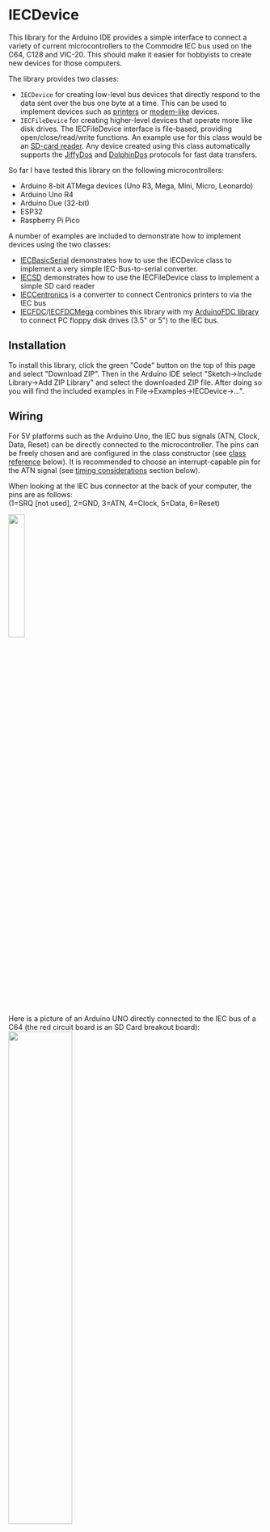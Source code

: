# IECDevice

This library for the Arduino IDE provides a simple interface to connect a variety of current 
microcontrollers to the Commodre IEC bus used on the C64, C128 and VIC-20. This should
make it easier for hobbyists to create new devices for those computers.

The library provides two classes:
  - ```IECDevice``` for creating low-level bus devices that directly respond to the data 
    sent over the bus one byte at a time. This can be used to implement devices such as
    [printers](examples/IECCentronics) or [modem-like](examples/IECBasicSerial) devices.
  - ```IECFileDevice``` for creating higher-level devices that operate more like disk
    drives. The IECFileDevice interface is file-based, providing open/close/read/write functions.
    An example use for this class would be an [SD-card reader](examples/IECSD).
    Any device created using this class automatically supports the [JiffyDos](#jiffydos-support)
    and [DolphinDos](#dolphindos-support) protocols for fast data transfers.

So far I have tested this library on the following microcontrollers:
  -  Arduino 8-bit ATMega devices (Uno R3, Mega, Mini, Micro, Leonardo)
  -  Arduino Uno R4
  -  Arduino Due (32-bit)
  -  ESP32
  -  Raspberry Pi Pico

A number of examples are included to demonstrate how to implement devices using the two classes:
  - [IECBasicSerial](examples/IECBasicSerial) demonstrates how to use the IECDevice class to implement a very simple IEC-Bus-to-serial converter.
  - [IECSD](examples/IECSD) demonstrates how to use the IECFileDevice class to implement a simple SD card reader
  - [IECCentronics](examples/IECCentronics) is a converter to connect Centronics printers to via the IEC bus
  - [IECFDC](examples/IECFDC)/[IECFDCMega](examples/IECFDCMega) combines this library with my [ArduinoFDC  library](https://github.com/dhansel/ArduinoFDC) to connect PC floppy disk drives (3.5" or 5") to the IEC bus.

## Installation

To install this library, click the green "Code" button on the top of this page and select "Download ZIP".
Then in the Arduino IDE select "Sketch->Include Library->Add ZIP Library" and select the downloaded ZIP file.
After doing so you will find the included examples in File->Examples->IECDevice->...".

## Wiring

For 5V platforms such as the Arduino Uno, the IEC bus signals (ATN, Clock, Data, Reset) can be directly 
connected to the microcontroller. The pins can be freely chosen and are configured in the class 
constructor (see [class reference](#iecdevice-class-reference) below). It is recommended to choose an interrupt-capable pin for the ATN 
signal (see [timing considerations](#timing-considerations) section below). 

When looking at the IEC bus connector at the back of your computer, the pins are as follows:<br>
(1=SRQ [not used], 2=GND, 3=ATN, 4=Clock, 5=Data, 6=Reset)

<img src="IECBusPins.jpg" width="25%" align="center">

Here is a picture of an Arduino UNO directly connected to the IEC bus of a C64 (the red circuit
board is an SD Card breakout board):
<img src="hardware/pictures/UnoSD.jpg" width="50%" align="center">
  
For 3.3V platforms (Raspberry Pi Pico, ESP32, Arduino Due) a level shifter is required to isolate the
microcontroller from the 5V signals on the IEC bus. I am using this [SparkFun level converter](https://www.sparkfun.com/products/12009) 
but other models should do just fine as the IEC bus is not particularly fast. Connect the IEC bus signals
and 5V supply to the "High Voltage" side and microcontroller pins and 3.3V supply to the "Low Voltage" side.


## Implementing a simple low-level device

Implementing a basic device using the IECDevice class requires two steps:
  1. Derive a new class from the IECDevice class and implement the device's behavior in the new class
  2. Call the IECDevice::begin() and IECDevice::task() functions within your main sketch functions.

This section describes those steps based on the [IECBasicSerial](examples/IECBasicSerial/IECBasicSerial.ino) 
example, a simple device that connects a serial (RS232) port to the IEC bus.

First we define a new class, derived from the IECDevice class. 

```
#include <IECDevice.h>

class IECBasicSerial : public IECDevice
{
 public:
  IECBasicSerial();

  virtual int8_t canRead(byte devnum);
  virtual byte   read(byte devnum);

  virtual int8_t canWrite(byte devnum);
  virtual void   write(byte devnum, byte data, bool eoi);
};
```

We implement the device functions by overriding the canRead/read/canWrite/write functions.
See the [IECDevice Class Reference](#iecdevice-class-reference) section below for a detailed description of these functions:

```
IECBasicSerial::IECBasicSerial() : IECDevice(3, 4, 5)
{}
```
The class constructor must call the IECDevice() constructor which defines the microcontroller 
pins (ATN=3, Clock=4, Data=5) to which the IEC bus signals are connected.

```
int8_t IECBasicSerial::canRead(byte devnum) {
  byte n = Serial.available();
  return n>1 ? 2 : n;
}
```
The canRead(devnum) function is called whenever data is requested from the device. For this device
we return 0 if we have nothing to send. This will cause a timeout error condition on the bus
(there is no provision in the IEC bus protocol for the computer to ask a device whether it
has data to send at all). On the computer side this will set bit 1 of the status word (i.e.
the ST variable in BASIC). If we returned -1 then canRead() would be called repeatedly, 
blocking the bus until we have something to send. That would prevent us from receiving incoming 
data on the bus.

```
byte IECBasicSerial::read(byte devnum) { 
  return Serial.read();
}
```
The read() function will **only** be called if the previous call to canRead() returned a value greater than 0.
Since canRead() returned non-zero we know that serial data is availabe so we can just return the
result of Serial.read()

```
int8_t IECBasicSerial::canWrite(byte devnum) {
  return Serial.availableForWrite()>0 ? 1 : -1;
}
```
The canWrite() function will be called whenever the computer wants to send data to the device.
We return -1 if the serial port can not accept data (the serial transmit buffer is full).
This will cause canWrite() to be called again until we are ready and return 1. 
Alternatively we could just wait within this function until we are ready.

```
void IECBasicSerial::write(byte devnum, byte data, bool eoi) { 
  Serial.write(data);
}
```
The write() function will **only** be called if the previous call to canWrite() returned 1. 
So at this point we know already that the serial port can accept data and just pass it on.

To implement our device class in a sketch we must instantiate the class and call the "begin()" and "task()"
functions:

```
IECBasicSerial iecSerial;

void setup()
{
  Serial.begin(115200);
  iecSerial.begin(6);
}

void loop()
{
  iecSerial.task();
}
```

begin() must be called once to set the device number and initialize the IECDevice object and task()
must be called repeatedly as it handles the bus communication and calls our canRead/read/canWrite/write
functions when necessary.  See the [IECDevice Class Reference](#iecdevice-class-reference) section for a detailed
description of these functions.

To interact with this device in BASIC, use the following program:
```
10 OPEN 1,4
20 GET#1,A$:IF (ST AND 2)=0 THEN PRINT A$;
30 GET A$:IF A$<>"" THEN PRINT#1, A$;
40 GOTO 20
```
Any characters typed on the computer's keyboard will be sent out on the microcontroller's serial
connection (at 115200 baud) and incoming serial data will be shown on the computer's screen.

## Implementing a simple file-based device

Implementing a file-based device using the IECFileDevice class requires two steps:
  1. Derive a new class from the IECFileDevice class and implement the device's behavior in the new class
  2. Call the IECFileDevice::begin() and IECFileDevice::task() functions within your main sketch functions.

This section describes those steps by creating a very simple device to read/write SD cards.
Note that this device will be limited in its functionality, it allows loading and saving programs
on the SD card but no other functionality (directory listing, status channel, deleting files etc..).
The purpose of this section is to demonstrate basic bus communication for file-based devices using the
IECFileDevice class. A more feature-complete implementation of a SD card reader is provided in
the [IECSD example](examples/IECSD). 

Note that any device derived from the IECFileDevice class automatically supports the [JiffyDos](#jiffydos-support) protocol.

First, a new class is defined and derived from the IECFileDevice class. 

```
#include <IECFileDevice.h>
#include <SdFat.h>

class IECBasicSD : public IECFileDevice
{
 public: 
  IECBasicSD();

 protected:
  virtual void open(byte devnum, byte channel, const char *name);
  virtual byte read(byte devnum, byte channel, byte *buffer, byte bufferSize);
  virtual bool write(byte devnum, byte channel, byte data);
  virtual void close(byte devnum, byte channel);

 private:
  SdFat  m_sd;
  SdFile m_file;
};
```

We implement the device functions by overriding the open/read/write/close functions.
See the [IECFileDevice Class Reference](#iecfiledevice-class-reference) section below for a detailed description of these functions:

```
IECBasicSD::IECBasicSD() : IECFileDevice(3, 4, 5)
{
  m_sd.begin(8, SD_SCK_MHZ(1));
}
```

The class constructor must call the IECFileDevice() constructor which defines the pins (ATN=3, Clock=4, Data=5)
to which the IEC bus signals are connected. We also initialize the SD card interface in the constructor.

```
void IECBasicSD::open(byte devnum, byte channel, const char *name)
{
  m_file.open(name, channel==0 ? O_RDONLY : (O_WRONLY | O_CREAT));
}
```

The "open()" function is called whenever the bus controller (computer) issues an OPEN command.
Note that this function does not return a value to signify success or failure to open the
file. The IEC bus protocol does not provide a method to transmit this information directly.
For more information on this see the description of the open() function in 
[IECFileDevice Class Reference](#iecfiledevice-class-reference) section below.

```
byte IECBasicSD::read(byte devnum, byte channel, byte *buffer, byte bufferSize)
{
  return m_file.isOpen() ? m_file.read(buffer, bufferSize) : 0;
}
```

This function must fill the given buffer with up to bufferSize bytes of data from
the file that was previously opened for the given channel number. It must return the number of bytes 
written to the buffer. Returning 0 signals that no more data is left to read. 
Returning 0 on the first call after "open()" signals that there was an
error opening the file.

```
bool IECBasicSD::write(byte devnum, byte channel, byte data)
{
  return m_file.isOpen() && m_file.write(&data, 1)==1;
}
```

This function must write the given data byte to the file that was previously opened 
for the gven channel number and return "true" for success or "false" for failure.
Returning false on the first call after "open()" signals that there was an
error opening the file.

```
void IECBasicSD::close(byte devnum, byte channel)
{
  m_file.close(); 
}
```

This function is called when the bus controller (computer) sends a CLOSE command.
It should close the data file previously opened for the given channel. 

To implement our device class in a sketch we must instantiate the class and call the "begin()" and "task()"
functions:

```
IECBasicSD iecSD;

void setup()
{
  iecSD.begin(9);
}

void loop()
{
  iecSD.task();
}
```

begin() must be called once to set the device number and initialize the IECFileDevice object and task()
must be called repeatedly as it handles the bus communication and calls our canRead/read/canWrite/write
functions when necessary.  See the [IECFileDevice Class Reference](#iecfiledevice-class-reference) 
section for a detailed description of these functions.

## IECDevice class reference

The IECDevice class has the following functions that may/must be called from your code:

- ```IECDevice(byte pinATN, byte pinCLK, byte pinDATA, byte pinRESET = 0xFF, byte pinCTRL = 0xFF)```  
  The IECDevice constructor defines the pins to which the IEC bus signals care connected and must be called from
  the constructor of your derived class. The pinRESET parameter is optional. 
  If not given, the device will simply not respond to a bus reset. The pinCTRL parameter (also optional) is helpful
  for applications where the microcontroller may not be able to respond quickly enough to ATN requests 
  (see [Timing considerations](#timing-considerations) section below).

- ```void begin(byte devnum)```  
  This function must be called once at startup before the first call to "task", devnum
  is the IEC bus device number that the device should react to. begin() may be called
  again later to switch to a different device number.

- ```void addDeviceNumber(byte devnum)```  
  The call to "begin" already defines the device number for your device. If the device should
  answer to multiple different device numbers, call "addDeviceNumber" to add more numbers.
  The "devnum" argument passed to the communication functions below (canRead/read/canWrite/write)
  will indicate the device number that was addressed.
  
  **NOTE:** You must increase the ```#define MAX_DEVICES``` in file IECDevice.h if you want to call
  this function. By default, MAX_DEVICES is set to 1 in order to save memory on smaller platforms.
  Calling addDeviceNumber() will have no effect if MAX_DEVICES is set to 1.

- ```void task()```
  This function must be called periodically to handle IEC bus communication
  if the ATN signal is NOT connected to an interrupt-capable pin on your microcontroller
  then task() must be called at least once every millisecond. Otherwise you may get "Device not present"
  errors when trying to communicate with your device. If ATN is on an interrupt-capable
  pin less frequent calls are ok but bus communication will be slower if called less frequently.

- ```void enableJiffyDosSupport(bool enable)```  
  This function must be called **if** your device should support the JiffyDos protocol.
  In most cases devices with JiffyDos support should be derived from the IECFileDevice class
  which handles JiffyDos support internally and you do not have to call enableJiffyDosSupport().
  For more information see the [JiffyDos support](jiffydos-support) section below.
  You can also use this function to disable JiffyDos support after it has been enabled.

- ```void enableDolphinDosSupport(bool enable)```  
  This function must be called **if** your device should support the DolphinDos parallel protocol.
  In most cases devices with DolphinDos support should be derived from the IECFileDevice class
  which handles DolphinDos support internally and you do not have to call enableDolphinDosSupport().
  For more information see the [DolphinDos support](#dolphindos-support) section below.
  You can also use this function to disable DolphinDos support after it has been enabled.

- ```void setBuffer(byte *buffer, byte bufferSize);```
  This function shold be called **before** calling enableJiffyDosSupport() or enableDolphinDosSupport()
  to set the required data buffer for data block transmissions. The IECFileDevice class calls this
  function, so if your device class is derived from IECFileDevice you do not need to call setBuffer().
  If not called, a default buffer of size 1 will be used which is very inefficient (but saves memory).
  A good buffer size is 128.

- ```void setDolphinDosPins(...)```
  This function can be called **before** calling enableDolphinDosSupport to specify the pins to be used
  for the DolphinDos parallel cable. See the [DolphinDos support](#dolphindos-support) section below 
  for more information.

The following functions can be overloaded in the derived device class to implement the device functions.
None of these function are *required*. For example, if your device only receives data then only the
canWrite() and write() functions need to be overloaded.

The devnum argument passed to these functions indicates the device number that the host has addressed.
Usually this is the device number passed into the "begin()" call (see above). However if more device
numbers were added via the "addDeviceNumber" function then devnum may show any of those numbers.
  
- ```int8_t canRead(byte devnum)```  
  This function will be called whenever the device is asked to send data
  to the bus controller (i.e. the computer). It should return one of four values: -1, 0, 1 or 2.  
  Returning -1 signals that we do not know yet whether there is more data to send.
  The canRead() function will be called again later and until then the bus will remain blocked.
  Alternatively, the canRead() function may wait on its own until an answer is known.  
  Returning 0 signals that there is no data to read.  
  Returning 1 signals that there is **exactly** one byte of data left to read.  
  Returning 2 signals that there are two or more bytes of data left to read.
- ```byte read(byte devnum)```  
  This function is called **only** if the previous call to canRead() returned a value greater than 0.
  read() must return the next data byte.
- ```int8_t canWrite(byte devnum)```  
  This function will be called whenever the bus controller (computer) sends data
  to your device. It should return one of three values: -1, 0 or 1.   
  Returning -1 signals that we do not know yet whether we can accept more data.
  The canWrite() function will be called again later and until then the bus will remain blocked.
  Alternatively, the canWrite() function may wait on its own until an answer is known.  
  Returning 0 signals that we are not able to accept more data.  
  Returning 1 signals that we can accept data.  
  canWrite() should **only** return 1 if the device is ready to receive and process the data immediately.
- ```void write(byte devnum, byte data, bool eoi)``` 
  This function is called **only** if the previous call to canWrite() returned 1. The data argument
  is the data byte received on the bus. Note that the write() function must process the data and return 
  immediately (within 1 millisecond), otherwise bus timing errors may occur. 
  The eoi argument will be "true" if the host indicated that this is the last byte of a trasmission.
- ```void listen(byte devnum, byte secondary)```  
  Called when the bus controller (computer) issues a LISTEN command, i.e. is about to send data to the device.
  This function must return immediately (within 1 millisecond), otherwise bus timing errors may occur. 
- ```void unlisten(byte devnum)```  
  Called when the bus controller (computer) issues an UNLISTEN command, i.e. is done sending data.
- ```void talk(byte devnum, byte secondary) ```  
  Called when the bus controller (computer) issues a TALK command, i.e. is requesting data from the device.
  This function must return immediately (within 1 millisecond), otherwise bus timing errors may occur. 
- ```void untalk(byte devnum)```  
  Called when the bus controller (computer) issues an UNTALK command, i.e. is done receiving data from the device.
- ```void reset()```  
  Called when a high->low edge is detected on the the IEC bus RESET signal line (only if pinRESET was given in the constructor).

The following functions should be overloaded if the JiffyDos protocol should be supported.
In most cases devices with JiffyDos support should be derived from the IECFileDevice class
which handles JiffyDos support internally and you do not have to implement these functions.
For more information see the [JiffyDos support](jiffydos-support) section below.

- ```byte peek(byte devnum)```  
  Called when the device is sending data using JiffyDos byte-by-byte protocol.  
  peek() will only be called if the last call to canRead() returned >0.  
  peek() should return the next character that will be read with read().  
  peek() is allowed to take an indefinite amount of time.  
- ```byte read(byte devnum, byte *buffer, byte bufferSize)```  
  This function is only called when the device is sending data using the JiffyDos or DolphinDos block transfer (LOAD protocol).
  read() should fill the buffer with as much data as possible (up to bufferSize).
  read() must return the number of bytes put into the buffer
  If read() is **not** overloaded, JiffyDos and DolphinDos load performance will be several times slower than otherwise.
  read() is allowed to take an indefinite amount of time.  

The following functions should be overloaded if the DolphinDos parallel protocol should be supported.
In most cases devices with DolphinDos support should be derived from the IECFileDevice class
which handles DolphinDos support internally and you do not have to implement these functions.
For more information see the [DolphinDos support](#dolphindos-support) section below.

- ```byte write(byte devnr, byte *buffer, byte bufferSize, bool eoi)```
  This function is only called when the device is receiving data using the DolphinDos block transfer (SAVE protocol).
  write() should process all the data in the buffer and return the number of bytes processed.
  Returning a number lower than bufferSize signals an error condition.
  The "eoi" parameter will be "true" if sender signaled that this is the final part of the transmission
  If write() is **not** overloaded, DolphinDos save performance will be several times slower than otherwise.
  write() is allowed to take an indefinite amount of time.
- ```byte read(byte devnum, byte *buffer, byte bufferSize)```  
  This function is only called when the device is sending data using the JiffyDos or DolphinDos block transfer (LOAD protocol).
  read() should fill the buffer with as much data as possible (up to bufferSize).
  read() must return the number of bytes put into the buffer
  If read() is **not** overloaded, JiffyDos and DolphinDos load performance will be several times slower than otherwise.
  read() is allowed to take an indefinite amount of time.  
- ```void enableDolphinBurstMode(bool enable)```, ```void dolphinBurstReceiveRequest()```, ```void dolphinBurstTransmitRequest()```
  In DolphinDos, the burst (fast) transfer mode is controlled by commands sent via the command
  channel (channel 15). During a LOAD/SAVE operation, the host will send "XQ"/"XZ" on the command channel
  which then should cause the device to confirm the burst transmission. Since the low-level IECDevice
  class itself does not handle the command channel, it provides functions for a higher-level class
  to signal the burst request: Call dolphinBurstTransmitRequest() if "XQ" is received on the command channel.
  Call dolphinBurstReceiveRequest() if "XZ" is received on the command channel. You can also call 
  enableDolphinBurstMode() to enable/disable support of burst transfers ("XF+"/"XF-" DolphinDos command).


## IECFileDevice class reference

The IECFileDevice class has the following functions that may/must be called from your code:

- ```IECFile  Device(byte pinATN, byte pinCLK, byte pinDATA, byte pinRESET = 0xFF, byte pinCTRL = 0xFF)```  
  The IECDevice constructor defines the pins to which the IEC bus signals care connected and must be called from
  the constructor of your derived class. The pinRESET parameter is optional. 
  If not given, the device will simply not respond to a bus reset. The pinCTRL parameter (also optional) is helpful
  for applications where the microcontroller may not be able to respond quickly enough to ATN requests 
  (see [Timing Considerations](#timing-considerations) section below).

- ```void begin(byte devnum)```  
  This function must be called once at startup before the first call to "task", devnum
  is the IEC bus device number that the device should react to. begin() may be called
  again later to switch to a different device number.

- ```void addDeviceNumber(byte devnum)```  
  The call to "begin" already defines the device number for your device. If the device should
  answer to multiple different device numbers, call "addDeviceNumber" to add more numbers.
  The "devnum" argument passed to the communication functions below (canRead/read/canWrite/write)
  will indicate the device number that was addressed.

  **NOTE:** You must increase the ```#define MAX_DEVICES``` in file IECDevice.h if you want to call
  this function. By default, MAX_DEVICES is set to 1 in order to save memory on smaller platforms.
  Calling addDeviceNumber() will have no effect if MAX_DEVICES is set to 1.

- ```void setDolphinDosPins(...)```
  This function can be called before calling enableDolphinDosSupport to specify the pins to be used
  for the DolphinDos parallel cable. See the [DolphinDos support](#dolphindos-support) section below 
  for more information.

- ```void task()```
  This function must be called periodically to handle IEC bus communication
  if the ATN signal is NOT connected to an interrupt-capable pin on your microcontroller
  then task() must be called at least once every millisecond. Otherwise you may get "Device not present"
  errors when trying to communicate with your device. If ATN is on an interrupt-capable
  pin less frequent calls are ok but bus communication will be slower if called less frequently.

The following functions can be overloaded in the derived device class to implement the device functions.
None of these function are *required*. For example, if your device only receives data then only the
canWrite() and write() functions need to be overloaded.

Most of these functions take an argument named *channel* which is the channel number given in
the OPEN command that opened the file on the computer side, i.e. ```OPEN fileNum, deviceNum, channel, name$```
The channel number will be in the range 0 to 14.  
Channel 15 is the status and command channel. If the computer reads from channel 15 on your device, 
the getStatus() function will be called and the result of that call will be sent to the computer.
If the computer writes to channel 15 on your device, the execute() function will be called that lets
the device process the command.

The device number (devnum) passed to these functions indicates the device number that the host has addressed.
Usually this is the device number passed into the "begin()" call (see above). However if more device
numbers were added via the "addDeviceNumber" function then devnum may show any of those numbers.
  
The channel number will be 0 when the computer executes a LOAD command and 1 when the computer 
executes a SAVE command.
  
- ```void open(byte devnum, byte channel, const char *filename)```  
  This function is called whenever the bus controller (computer) issues an OPEN command.
  The *channel* parameter specifies the channel as described above and the *filename* 
  parameter is a zero-terminated string representing the file name given in the OPEN command.

  Note that open() does not return a value to signify success or failure to open the
  file. The IEC bus protocol does not provide a method to transmit this information directly.
  
  On the computer side, success or failure for opening a file can be determined by attempting to 
  read/write to it and checking the bus status (ST variable in BASIC) afterwards. If the read/write
  failed (ST<>0) then the file could not be opened.
  
  When LOADing a program, the computer will display a "file not found" error if the device returns 0
  on the *first* read() call  after open().
  
  For SAVEing a program, the computer will never show an error even in the case of failure. It is
  expected that the device signals the error condition separately to the user (e.g. the blinking
  LED on a floppy disk drive).
- ```void close(byte devnum, byte channel)```  
  Close the file that was previously opened on *channel*. The close() function does not have a 
  return value to signal success or failure since the IEC bus protocol does not include a method 
  to transmit this information.  
- ```bool write(byte devnum, byte channel, byte data)```  
  Write the given byte of *data* to then file opened on the given *channel*. Return *true*
  if successfule or *false* if an error occurred (i.e. no more data can be accepted).
- ```byte read(byte devnum, byte channel, byte *buffer, byte bufferSize)```  
  Read up to *bufferSize* bytes of data from the file opened for *channel*, returning the number 
  of bytes read. Returning 0 will signal end-of-file to the receiver. Returning 0
  for the FIRST call after open() signals an error condition.
  (LOAD on the computer will show "file not found" in this case)
- ```void getStatus(byte devnum, char *buffer, byte bufferSize)```  
  Called when the computer reads from channel 15 and the status
  buffer is currently empty. This should populate *buffer* with an appropriate, zero-terminated
  status message of length up to *bufferSize*.
- ```void execute(byte devnum, const char *command, byte cmdLen)```  
  Called when the computers sends data (i.e. a command) to channel 15.
  The *command* parameter is a 0-terminated string representing the command to execute,
  *commandLen* gives the full length of the received command which can be useful if
  the command itself may contain zeros.
- ```void reset()```  
  Called when a high->low edge is detected on the the IEC bus RESET signal line (only if pinRESET was given in the constructor).

## Timing considerations

The IECDevice library deals with most bus timing requirements internally so you don't have to.
However, some need to be considered - especially for lower-powered devices such as the Arduino.

The IEC bus protocol requires that all devices on the bus react to an ATN request
(ATN signal going high->low) by pulling the DATA line low **within 1 millisecond**.
If this does not happen the computer may report "DEVICE NOT PRESENT" errors when
addressing your device.

A device implemented using this library has three ways of doing so:
1. Use an interrupt-capable pin to connect the ATN signal and make sure to never
   disable interrupts for more than one millisecond. On the Raspberry Pi Pico
   and ESP32 all pins are interrupt-capable but for the Arduino devices only
   some are (e.g. on the Arduino Uno only pins 2 and 3).
2. Make sure to call the IECDevice::task() function at least once every millisecond.
   If you can't use an interrupt-capable pin (maybe those are already used for other
   functions) then make sure to call the task() function often enough and the library
   will deal with it.
3. Get a little help from extra hardware. If you can not guarantee the 1ms response
   time in software then a small circuit added to your device can help. This is in fact
   the way that the C1541 floppy drive handles this requirement (albeit using a slightly
   different circuit). Add a 74LS125 buffer to your design and connect it up like this:  
   <img src="hardware/ATNCircuit.png" width="50%">  
   Connect the ATN and Data signals to the bus and the CTRL signal to any available
   pin on your microcontroller. Then in your sketch make sure to add the CTRL pin
   when calling the IECDevice constructor. The purpose of the circuit is to pull
   DATA low immediately when ATN goes low and only release it once the software
   confirms (via the CTRL pin) that it now is in control of the Data signal.

Apart from the ATN signal timing requirements there are a few functions in the 
IECDevice class that have limitations on how long they may take before returning.
Those are described in the [IECDevice Class Reference](#iecdevice-class-reference) section.

Devices derived from the IECFileDevice class have no requirements apart from the ATN timing
as the IECFileDevice class handles all of them internally.

Finally, JiffyDos transfers require very precise timing which requires the IECDevice
library to disable all interrupts during such transfers. So be aware that if JiffyDos
is enabled, the IECDevice::task() function may take up to to 20ms before returning and
with interrupts disabled during JiffyDos transfers. Devices derived from the IECFileDevice
class will automatically have JiffyDos support enabled. See the [JiffyDos support](jiffydos-support) 
section below for how to disable JiffyDos support if desired.

## JiffyDos support

The IECDevice class includes support for the [JiffyDos](https://www.go4retro.com/products/jiffydos/) 
bus protocol which significantly speeds up bus transfers, especially LOAD commands. 
The library automatically detects when the computer requests a JiffyDos transfer and responds correspondingly.

For high-level file-based devices (derived from the IECFileDevice class), all functionality
for JiffyDos support is already included in the IECFileDevice class. JiffyDos support is 
automatically enabled. In case you do NOT want your device to support JiffyDos, just add
the following call in the body of your class constructor: ```enableJiffyDosSupport(false)```

For low-level devices (derived from the IECDevice class), two additional functions need to 
be overloaded: ```peek()``` must return the next data byte that will be retuned by a call
to ```read()``` and ```read(buffer, bufferSize)``` which when called should return 
a chunk of data to be transferred. See the [IECDevice class reference](#iecdevice-class-reference) section
for the full function definitions.

Even with these functions being defined, JiffyDos support is initially disabled for low-level devices
and must be enabled by calling ```setBuffer(buffer, bufferSize)``` and ```enableJiffyDosSupport(true)```
in you class constructor.

The ```setBuffer``` function defines a buffer which the IECDevice needs to store data during JiffyDos
transfers. The size of the given buffer affects performance but sizes above 128 bytes do not
increase performance much above 128 bytes which is what I would recommend unless memory is
not an issue (maximum buffer size is 255 bytes).

As mentioned in the timing consideration section, interrupts will be disabled during JiffyDos transfers 
which may cause your program to not be able to respond to interrupts for up to 20ms at a time.

Note that in order to use the fast JiffyDos routins you need a C64 replacement kernal that includes 
the JiffyDos transfer routines which can be purchased [here](https://store.go4retro.com/categories/Commodore/Firmware/JiffyDOS).

Tto completely disable JiffyDos support (for example to save memory space on small controllers
like the Arduino UNO), comment out the "#define SUPPORT_JIFFY" line at the top of file IECDevice.h

## DolphinDos support

The IECDevice class includes support for the [DolphinDos](https://rr.pokefinder.org/wiki/Dolphin_DOS)
parallel protocol.

I recommend deriving any device class with DolphinDos support from the higher-level file-based
IECFileDevice class. It is possible to use the lower-level IECDevice class (with steps similar
to those described in the JiffyDos) section above but DolphinDos requires additional steps for
handling burst transfer requests (XQ and XZ) on the command channel. If you really want to 
develop your own low-level DolphinDos class, search for "dolphin" in the IECFileDevice.cpp file
to see what additional steps are taken there.

Like JiffyDos, DolphinDos needs a replacement kernal in the C64 for its fast transmission routines.
The DolphinDos V2 C64 kernal can be downloaded [here](https://e4aws.silverdr.com/projects/dolphindos2/).

DolphinDos relies on a parallel connection between the computer and device for its improved
transmission speed. It will work without parallel cable will not provide any speed improvement.

IECDevice has pre-defined pins for the different hardware platforms but those can be changed
by calling the ```setDolphinDosPins(HT,HR,D0,D1,D2,D3,D4,D5,D6,D7)``` function. The pre-defined
pin numbers are as follows:

C64 User Port pin | Signal | Arduino Uno | Mega | Due | Raspberry Pi Pico | ESP32
------------------|--------|-------------|------|-----|-------------------|------
C (PB0)           | D0     | A0          | 22   | 51  | 7                 | IO13
D (PB1)           | D1     | A1          | 23   | 50  | 8                 | IO14   
E (PB2)           | D2     | A2          | 24   | 49  | 9                 | IO15   
F (PB3)           | D3     | A3          | 25   | 48  | 10                | IO16   
H (PB4)           | D4     | A4          | 26   | 47  | 11                | IO17   
J (PB5)           | D5     | A5          | 27   | 46  | 12                | IO25   
K (PB6)           | D6     | 8           | 28   | 45  | 13                | IO26   
L (PB7)           | D7     | 9           | 29   | 44  | 14                | IO27   
8 (PC2)           | HR     | 2           | 2    | 53  | 15                | IO36 (VP)  
B (FLAG2)         | HT     | 7           | 30   | 52  | 6                 | IO4    

Instructions for making a breakout board for the C64 user port that allows for easy connection 
to the parallel port pins are available [here](hardware/README.md#user-port-breakout-board)

To completely disable DolphinDos support (for example to save memory space on small controllers
like the Arduino UNO), comment out the "#define SUPPORT_DOLPHIN" line at the top of file IECDevice.h

## Raspberry Pi Pico development board

<img src="hardware/pictures/PiPicoSD.jpg" width="48%" align="left"><img src="hardware/pictures/PiPicoSDParallel.jpg" width="48%" align="right">  

Instructions for a development board to connect a Raspberry Pi Pico to a C64 are available 
[here](hardware/README.md#raspberry-pi-pico-development-board)
